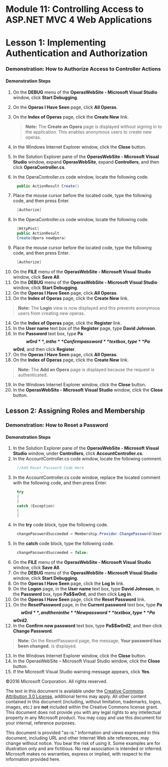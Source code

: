 
# Module 11: Controlling Access to ASP.NET MVC 4 Web Applications

# Lesson 1: Implementing Authentication and Authorization

### Demonstration: How to Authorize Access to Controller Actions

#### Demonstration Steps

1. On the **DEBUG** menu of the **OperasWebSite - Microsoft Visual Studio** window, click **Start Debugging**.
2. On the **Operas I Have Seen** page, click **All Operas**.
3. On the **Index of Operas** page, click the **Create New** link.

   >**Note:** The **Create an Opera** page is displayed without signing in to the application. This enables anonymous users to create new operas.

4. In the Windows Internet Explorer window, click the **Close** button.
5. In the Solution Explorer pane of the **OperasWebSite - Microsoft Visual Studio** window, expand **OperasWebSite**, expand **Controllers**, and then click **OperaController.cs**.
6. In the OperaController.cs code window, locate the following code.

  ```cs
       public ActionResult Create()
```
7. Place the mouse cursor before the located code, type the following code, and then press Enter.

  ```cs
       [Authorize]
```
8. In the OperaController.cs code window, locate the following code.

  ```cs
       [HttpPost]
       public ActionResult
       Create(Opera newOpera)
```
9. Place the mouse cursor before the located code, type the following code, and then press Enter.

  ```cs
       [Authorize]
```
10. On the **FILE** menu of the **OperasWebSite - Microsoft Visual Studio** window, click **Save All**.
11. On the **DEBUG** menu of the **OperasWebSite - Microsoft Visual Studio** window, click **Start Debugging**.
12. On the **Operas I Have Seen** page, click **All Operas**.
13. On the **Index of Operas** page, click the **Create New** link.

   >**Note:** The **Login** view is now displayed and this prevents anonymous users from creating new operas.

14. On the **Index of Operas** page, click the **Register** link.
15. In the **User name** text box of the **Register** page, type **David Johnson**.
16. In the **Password** text box, type **Pa$$w0rd**, in the **Confirm password** text box, type **Pa$$w0rd**, and then click **Register**.
17. On the **Operas I Have Seen** page, click **All Operas**.
18. On the **Index of Operas** page, click the **Create New** link.

   >**Note:** The **Add an Opera** page is displayed because the request is authenticated.

19. In the Windows Internet Explorer window, click the **Close** button.
20. In the **OperasWebSite - Microsoft Visual Studio** window, click the **Close** button.


## Lesson 2: Assigning Roles and Membership

### Demonstration: How to Reset a Password

#### Demonstration Steps

1. In the Solution Explorer pane of the **OperasWebSite - Microsoft Visual Studio** window, under **Controllers**, click **AccountController.cs**.
2. In the AccountController.cs code window, locate the following comment.

  ```cs
       //Add Reset Password Code Here
```
3. In the AccountController.cs code window, replace the located comment with the following code, and then press Enter.

  ```cs
       try
       {
       }
       catch (Exception)
       {
       }
```
4. In the **try** code block, type the following code.

  ```cs
       changePasswordSucceeded = Membership.Provider.ChangePassword(User.Identity.Name, model.OldPassword, model.NewPassword);
```
5. In the **catch** code block, type the following code.

  ```cs
       changePasswordSucceeded = false;
```
6. On the **FILE** menu of the **OperasWebSite - Microsoft Visual Studio** window, click **Save All**.
7. On the **DEBUG** menu of the **OperasWebSite - Microsoft Visual Studio** window, click **Start Debugging**.
8. On the **Operas I Have Seen** page, click the **Log In** link.
9. On the **Logon** page, in the **User name** text box, type **David Johnson**, in the **Password** box, type **Pa$$w0rd**, and then click **Log in**.
10. On the **Operas I Have Seen** page, click the **Reset Password** link.
11. On the **ResetPassword** page, in the **Current password** text box, type **Pa$$w0rd**, and then in the **New password** text box, type **Pa$$w0rd2**.
12. In the **Confirm new password** text box, type **Pa$$w0rd2**, and then click **Change Password**.

   >**Note:** On the ResetPassword page, the message, **Your password has been changed.** is displayed.

13. In the Windows Internet Explorer window, click the **Close** button.
14. In the OperasWebSite – Microsoft Visual Studio window, click the **Close** button.
15. If the Microsoft Visual Studio warning message appears, click **Yes**.

©2016 Microsoft Corporation. All rights reserved.

The text in this document is available under the  [Creative Commons Attribution 3.0 License](https://creativecommons.org/licenses/by/3.0/legalcode), additional terms may apply. All other content contained in this document (including, without limitation, trademarks, logos, images, etc.) are  **not**  included within the Creative Commons license grant. This document does not provide you with any legal rights to any intellectual property in any Microsoft product. You may copy and use this document for your internal, reference purposes.

This document is provided &quot;as-is.&quot; Information and views expressed in this document, including URL and other Internet Web site references, may change without notice. You bear the risk of using it. Some examples are for illustration only and are fictitious. No real association is intended or inferred. Microsoft makes no warranties, express or implied, with respect to the information provided here.
